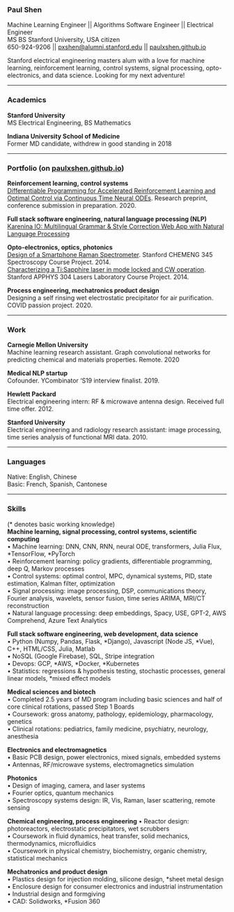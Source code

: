 ### Paul Shen  

Machine Learning Engineer || Algorithms Software Engineer || Electrical Engineer  
MS BS Stanford University, USA citizen  
650-924-9206 || pxshen@alumni.stanford.edu || [paulxshen.github.io](paulxshen.github.io)  

Stanford electrical engineering masters alum with a love for machine learning, reinforcement learning, control systems, signal processing, opto-electronics, and data science. Looking for my next adventure!  
___
### Academics
**Stanford University**  
MS Electrical Engineering, BS Mathematics  

**Indiana University School of Medicine**  
Former MD candidate, withdrew in good standing in 2018
___
### Portfolio (on [paulxshen.github.io](paulxshen.github.io))  
**Reinforcement learning, control systems**  
[Differentiable Programming for Accelerated Reinforcement Learning and Optimal Control via Continuous Time Neural ODEs](https://medium.com/swlh/neural-ode-for-reinforcement-learning-and-nonlinear-optimal-control-cartpole-problem-revisited-5408018b8d71).
Research preprint, conference submission in preparation. 2020.  

**Full stack software engineering, natural language processing (NLP)**  
[Karenina IO: Multilingual Grammar & Style Correction Web App with Natural Language Processing](https://www.karenina.io)  

**Opto-electronics, optics, photonics**  
[Design of a Smartphone Raman Spectrometer](https://paulxshen.github.io/Smartphone_Spectrometer.pdf).
Stanford CHEMENG 345 Spectroscopy Course Project. 2014.  
[Characterizing a Ti:Sapphire laser in mode locked and CW operation](https://paulxshen.github.io/TiSa.pdf).
Stanford APPHYS 304 Lasers Laboratory Course Project. 2014.  

**Process engineering, mechatronics product design**  
Designing a self rinsing wet electrostatic precipitator for air purification. COVID passion project. 2020.  
___
### Work
**Carnegie Mellon University**  
Machine learning research assistant. Graph convolutional networks for predicting chemical and materials properties. Remote. 2020

**Medical NLP startup**  
Cofounder. YCombinator ‘S19 interview finalist. 2019.  

**Hewlett Packard**  
Electrical engineering intern: RF & microwave antenna design. Received full time offer. 2012.  

**Stanford University**  
Electrical engineering and radiology research assistant: image processing, time series analysis of functional MRI data. 2010.  
___
### Languages
Native: English, Chinese  
Basic: French, Spanish, Cantonese  
___
### Skills
(* denotes basic working knowledge)  
**Machine learning, signal processing, control systems, scientific computing**   
•	Machine learning: DNN, CNN, RNN, neural ODE, transformers, Julia Flux, *TensorFlow, *PyTorch  
•	Reinforcement learning: policy gradients, differentiable programming, deep Q, Markov processes  
•	Control systems: optimal control, MPC, dynamical systems, PID, state estimation, Kalman filter, optimization  
•	Signal processing: image processing, DSP, communications theory, Fourier analysis, wavelets, sensor fusion, time series ARIMA, MRI/CT reconstruction  
•	Natural language processing: deep embeddings, Spacy, USE, GPT-2, AWS Comprehend, Azure Text Analytics  

**Full stack software engineering, web development, data science**  
•	Python (Numpy, Pandas, Flask, *Django), Javascript (Node JS, *Vue), C++, HTML/CSS, Julia, Matlab  
•	NoSQL (Google Firebase), SQL, Stripe integration   
•	Devops: GCP, *AWS, *Docker, *Kubernetes   
•	Statistics: regressions & hypothesis testing, stochastic processes, general linear models, *mixed effect models  

**Medical sciences and biotech**  
•	Completed 2.5 years of MD program including basic sciences and half of core clinical rotations, passed Step 1 Boards  
•	Coursework: gross anatomy, pathology, epidemiology, pharmacology, genetics  
•	Clinical rotations: pediatrics, family medicine, psychiatry, neurology, anesthesia  

**Electronics and electromagnetics**  
•	Basic PCB design, power electronics, mixed signals, embedded systems  
•	Antennas, RF/microwave systems, electromagnetics simulation  

**Photonics**  
•	Design of imaging, camera, and laser systems  
•	Fourier optics, quantum mechanics  
•	Spectroscopy systems design: IR, Vis, Raman, laser scattering, remote sensing  

**Chemical engineering, process engineering**
•   Reactor design: photoreactors, electrostatic precipitators, wet scrubbers  
•	Coursework in fluid dynamics, heat transfer, solid mechanics, thermodynamics, microfluidics  
•	Coursework in physical chemistry, biochemistry, organic chemistry, statistical mechanics  

**Mechatronics and product design**  
•	Plastics design for injection molding, silicone design, *sheet metal design  
•	Enclosure design for consumer electronics and industrial instrumentation  
•	Industrial design and formgiving  
•	CAD: Solidworks, *Fusion 360  
